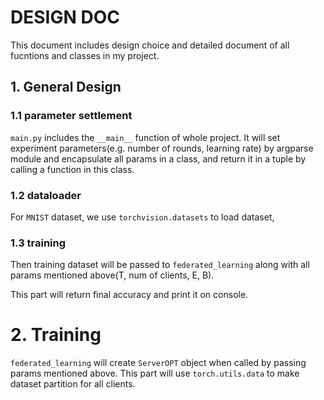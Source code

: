 # DESIGN DOC

This document includes design choice and detailed document of all fucntions and classes in my project.

## 1. General Design

### 1.1 parameter settlement

`main.py` includes the `__main__` function of whole project.
It will set experiment parameters(e.g. number of rounds, learning rate) by argparse module and encapsulate all params in a class, and return it in a tuple by calling a function in this class.

###  1.2 dataloader

For `MNIST` dataset, we use  `torchvision.datasets` to load dataset, 


### 1.3 training

Then training dataset will be passed to `federated_learning` along with all params mentioned above(T, num of clients, E, B).

This part will return final accuracy and print it on console.


# 2. Training
`federated_learning` will create `ServerOPT` object when called by passing params mentioned above.
This part will use `torch.utils.data` to make dataset partition for all clients.

